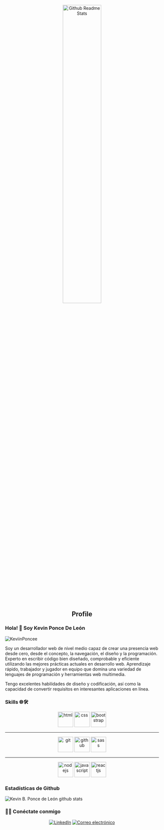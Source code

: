 <p align="center">
 <img width="50%" src="https://user-images.githubusercontent.com/83381101/130157457-2f87c316-95d5-4d6c-87b1-7ae5208d1709.jpg" align="center" alt="Github Readme Stats" />
 <h2 align="center">Profile</h2>
</p>

### Hola! 👋 Soy Kevin Ponce De León

<img src="https://komarev.com/ghpvc/?username=KeviinPoncee" alt="KeviinPoncee" />

<div>
 <p>
Soy un desarrollador web de nivel medio capaz de crear una presencia web desde cero, desde el concepto, la navegación, el diseño y la programación. Experto en escribir código bien diseñado, comprobable y eficiente utilizando las mejores prácticas actuales en desarrollo web. Aprendizaje rápido, trabajador y jugador en equipo que domina una variedad de lenguajes de programación y herramientas web multimedia.

Tengo excelentes habilidades de diseño y codificación, así como la capacidad de convertir requisitos en interesantes aplicaciones en línea.
</p>
</div>

### Skills 🌐🛠️

<div align='center'>
<img src="https://user-images.githubusercontent.com/83381101/130158285-2c602e9f-6559-44b2-aec9-98286519dc73.png" alt="html" width="50">  <img src="https://user-images.githubusercontent.com/83381101/130158225-3c3bd5fc-1870-4620-a9b8-9a92821fb7d2.png" alt="css" width="50">  <img src="https://user-images.githubusercontent.com/83381101/130158203-a09ebf87-14ff-49ff-9de3-4183157253fe.png" alt="bootstrap" width="50"> <br><hr> <img src="https://user-images.githubusercontent.com/83381101/130158242-5e9bcce4-213c-430d-bdff-11c16ced2efe.png" alt="git" width="50">  <img src="https://user-images.githubusercontent.com/83381101/130158272-8616f091-80c3-49f4-96d2-d2df3bc93946.png" alt="github" width="50">  <img src="https://user-images.githubusercontent.com/83381101/130158335-e6118419-7c3b-4742-9bc9-1a8c6840a3cf.png" alt="sass" width="50"> <br><hr> <img src="https://user-images.githubusercontent.com/83381101/130158344-3cf0d854-0dc5-4aa0-bba3-aa93758ce965.png" alt="nodejs" width="50">  <img src="https://user-images.githubusercontent.com/83381101/130158297-b2a443fc-e9eb-4fe7-a5d3-76af26486612.png" alt="javascript" width="50">  <img src="https://user-images.githubusercontent.com/83381101/130158316-1c1599f7-7dae-43fb-84ef-f0d6c1e5315c.png" alt="reactjs" width="50">
</div>

### Estadísticas de Github

![Kevin B. Ponce de León github stats](https://github-readme-stats.vercel.app/api?username=keviinponcee&hide=contribs,prs&count_private=true&show_icons=true)

<h3> 🤝🏻 Conéctate conmigo </h3>

<p align = "center">
<!--<a href="#" target="_blank"> <img alt = "Sitio web" src = "https://img.shields.io/badge/Website-www.anandmainali .com.np-blue? style = flat & logo = google-chrome ">En Desarrollo</a>-->
<a href="https://www.linkedin.com/in/keviin-poncee/" target="_blank"> <img alt = "LinkedIn" src = "https://img.shields.io/badge/LinkedIn-@KeviinPoncee-blue? style = flat & logo = linkedin "></a>
<a href="kevin.poncedeleon@hotmail.com"> <img alt = "Correo electrónico" src = "https://img.shields.io/badge/Email-kevin.poncedeleon@hotmail.com-blue?style=flat&logo= gmail "></a>
</p>

<!--
**KeviinPoncee/KeviinPoncee** is a ✨ _special_ ✨ repository because its `README.md` (this file) appears on your GitHub profile.

Here are some ideas to get you started:

- 🔭 I’m currently working on ...
- 🌱 I’m currently learning ...
- 👯 I’m looking to collaborate on ...
- 🤔 I’m looking for help with ...
- 💬 Ask me about ...
- 📫 How to reach me: ...
- 😄 Pronouns: ...
- ⚡ Fun fact: ...
-->
